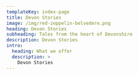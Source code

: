 ```yaml
---
templateKey: index-page
title: Devon Stories
image: /img/red-zeppelin-belvedere.png
heading: Devon Stories
subheading: Tales from the heart of Devonshire
description: Devon Stories
intro:
  heading: What we offer
  description: >
    Devon Stories
---
```


